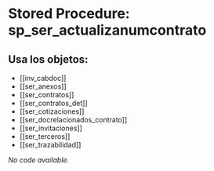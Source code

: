 # Stored Procedure: sp_ser_actualizanumcontrato

## Usa los objetos:
- [[inv_cabdoc]]
- [[ser_anexos]]
- [[ser_contratos]]
- [[ser_contratos_det]]
- [[ser_cotizaciones]]
- [[ser_docrelacionados_contrato]]
- [[ser_invitaciones]]
- [[ser_terceros]]
- [[ser_trazabilidad]]

*No code available.*
